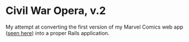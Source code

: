# Civil War Opera, v.2

My attempt at converting the first version of my Marvel Comics web app ([seen here](http://troyericgriggs.com/projects/cwo/cwo.html)) into a proper Rails application.